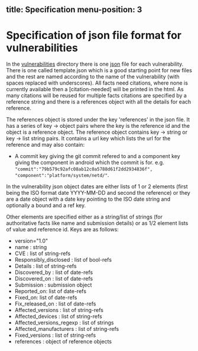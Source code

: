 
title: Specification
menu-position: 3
---

Specification of json file format for vulnerabilities
=====================================================

In the [vulnerabilities](vulnerabilities/) directory there is one [json](http://json.org/) file for each vulnerability.
There is one called template.json which is a good starting point for new files and the rest are named according to the name of the vulnerability (with spaces replaced with underscores).
All facts need citations, where none is currently available then a \[citation-needed\] will be printed in the html.
As many citations will be reused for multiple facts citations are specified by a reference string and there is a references object with all the details for each reference.

The references object is stored under the key 'references' in the json file.
It has a series of key -> object pairs where the key is the reference id and the object is a reference object.
The reference object contains key -> string or key -> list string pairs.
It contains a url key which lists the url for the reference and may also contain:

* A commit key giving the git commit refered to and a component key giving the component in android which the commit is for. e.g. `"commit":"79b579c92afc08ab12c0a5788d61f2dd2934836f", "component":"platform/system/netd/"`.

In the vulnerability json object dates are either lists of 1 or 2 elements (first being the ISO format date YYYY-MM-DD and second the reference) or they are a date object with a date key pointing to the ISO date string and optionally a bound and a ref key.

Other elements are specified either as a string/list of strings (for authoritative facts like name and submission details) or as 1/2 element lists of value and reference id.
Keys are as follows:

* version="1.0"
* name : string
* CVE : list of string-refs
* Responsibly_disclosed : list of bool-refs
* Details : list of string-refs
* Discovered_by : list of date-refs
* Discovered_on : list of date-refs
* Submission : submission object
* Reported_on: list of date-refs
* Fixed_on: list of date-refs
* Fix_released_on : list of date-refs
* Affected_versions : list of string-refs
* Affected_devices : list of string-refs
* Affected_versions_regexp : list of strings
* Affected_manufacturers : list of string-refs
* Fixed_versions : list of string-refs
* references : object of reference objects
